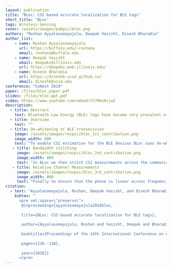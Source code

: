 ```yaml
---
layout: publication
title: "BLoc: CSI-based accurate localization for BLE tags"
short_title: "BLoc"
tags: Wireless-Sensing
cover: /assets/images/pubpic/bloc.png
authors: "Roshan Ayyalasomayajula, Deepak Vasisht, Dinesh Bharadia"
author_list:
    - name: Roshan Ayyalasomayajula
      url: https://buffalo.edu/~roshana
      email: roshana@buffalo.edu
    - name: Deepak Vasisht
      email: deepakv@illinois.edu
      url: https://deepakv.web.illinois.edu/
    - name: Dinesh Bharadia
      url: https://dineshb-ucsd.github.io/
      email: dineshb@ucsd.edu
conference: "CoNext 2018"
paper: /files/bloc_paper.pdf
slides: /files/bloc-ppt.pdf
video: https://www.youtube.com/embed/tC70Hs8cjwI
description:
  - title: Abstract
    text: Bluetooth Low Energy (BLE) tags have become very prevalent over the last decade for tracking applications in homes as well as businesses. These tags are used to track objects, navigate people, and deliver contextual advertisements. However, in spite of the wide interest in tracking BLE tags, the primary methods of tracking them are based on signal strength (RSSI) measurements. Past work has shown that such methods are inaccurate, and prone to multipath and dynamic environments. As a result, localization using Wi-Fi has moved to Channel State Information (CSI, includes both signal strength and signal phase) based localization methods. In this paper, we seek to investigate what are the challenges that prevent BLE from adopting CSI-based localization methods. We identify fundamental differences at the PHY layer between BLE and Wi-Fi, that make it challenging to extend CSI-based localization to BLE. We present our system, BLoc, that incorporates novel, BLE-compatible algorithms to overcome these challenges and enable an accurate, multipath-resistant localization system. Our empirical evaluation shows that BLoc can achieve a localization accuracy of 86 cm with BLE tags, a 3X improvement over a state-of-the-art baseline.
  - title: Overview
    text: ""
  - title: De-whitening of BLE transmission
    image: /assets/images/respic/bloc_1st_contribution.png
    image_width: 800
    text: "To enable CSI estimation for the BLE devices BLoc uses de-whitening to transmit series of 1's and 0's, which is very similar but better than on how BLE 5.1 also uses Constant-Tone-Extnsion to its transmission. In BLoc we do one better where we use channel measured at both BLE frequency of 1 and 0, actually to estimate the channel at the transmitting frequency."
   - title: Bandwidth stitching
     image: /assets/images/respic/bloc_2nd_contribution.png
     image_width: 800
     text: "In BLoc we then stitch CSI measurements across the communication bandwidths to obtain in-effect an 80MHz BW of CSI measurement"
   - title: Relative Channel Measurements
     image: /assets/images/respic/bloc_3rd_contribution.png
     image_width: 800
     text: "Finally to ensure that the phase is linear across frequencies after stitching BLoc's master device to obtain linear phase channel measurements across stitched frequencies."
citation:
  - text: "Ayyalasomayajula, Roshan, Deepak Vasisht, and Dinesh Bharadia. \"BLoc: CSI-based accurate localization for BLE tags.\" Proceedings of the 14th International Conference on emerging Networking EXperiments and Technologies. 2018."
    bibtex: "
      <pre xml:space=\"preserve\">
       @inproceedings{ayyalasomayajula2018bloc,
      
       title={BLoc: CSI-based accurate localization for BLE tags},
  
       author={Ayyalasomayajula, Roshan and Vasisht, Deepak and Bharadia, Dinesh},
  
       booktitle={Proceedings of the 14th International Conference on emerging Networking EXperiments and Technologies},
  
       pages={126--138},
       
       year={2018}}
      </pre>
---
```

